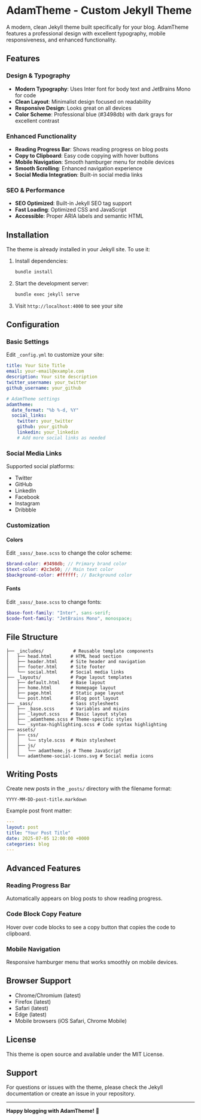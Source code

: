 # AdamTheme - Custom Jekyll Theme

A modern, clean Jekyll theme built specifically for your blog. AdamTheme features a professional design with excellent typography, mobile responsiveness, and enhanced functionality.

## Features

### Design & Typography
- **Modern Typography**: Uses Inter font for body text and JetBrains Mono for code
- **Clean Layout**: Minimalist design focused on readability
- **Responsive Design**: Looks great on all devices
- **Color Scheme**: Professional blue (#3498db) with dark grays for excellent contrast

### Enhanced Functionality
- **Reading Progress Bar**: Shows reading progress on blog posts
- **Copy to Clipboard**: Easy code copying with hover buttons
- **Mobile Navigation**: Smooth hamburger menu for mobile devices
- **Smooth Scrolling**: Enhanced navigation experience
- **Social Media Integration**: Built-in social media links

### SEO & Performance
- **SEO Optimized**: Built-in Jekyll SEO tag support
- **Fast Loading**: Optimized CSS and JavaScript
- **Accessible**: Proper ARIA labels and semantic HTML

## Installation

The theme is already installed in your Jekyll site. To use it:

1. Install dependencies:
   ```bash
   bundle install
   ```

2. Start the development server:
   ```bash
   bundle exec jekyll serve
   ```

3. Visit `http://localhost:4000` to see your site

## Configuration

### Basic Settings
Edit `_config.yml` to customize your site:

```yaml
title: Your Site Title
email: your-email@example.com
description: Your site description
twitter_username: your_twitter
github_username: your_github

# AdamTheme settings
adamtheme:
  date_format: "%b %-d, %Y"
  social_links:
    twitter: your_twitter
    github: your_github
    linkedin: your_linkedin
    # Add more social links as needed
```

### Social Media Links
Supported social platforms:
- Twitter
- GitHub
- LinkedIn
- Facebook
- Instagram
- Dribbble

### Customization

#### Colors
Edit `_sass/_base.scss` to change the color scheme:

```scss
$brand-color: #3498db; // Primary brand color
$text-color: #2c3e50; // Main text color
$background-color: #ffffff; // Background color
```

#### Fonts
Edit `_sass/_base.scss` to change fonts:

```scss
$base-font-family: "Inter", sans-serif;
$code-font-family: "JetBrains Mono", monospace;
```

## File Structure

```
├── _includes/           # Reusable template components
│   ├── head.html       # HTML head section
│   ├── header.html     # Site header and navigation
│   ├── footer.html     # Site footer
│   └── social.html     # Social media links
├── _layouts/           # Page layout templates
│   ├── default.html    # Base layout
│   ├── home.html       # Homepage layout
│   ├── page.html       # Static page layout
│   └── post.html       # Blog post layout
├── _sass/              # Sass stylesheets
│   ├── _base.scss      # Variables and mixins
│   ├── _layout.scss    # Basic layout styles
│   ├── _adamtheme.scss # Theme-specific styles
│   └── _syntax-highlighting.scss # Code syntax highlighting
├── assets/
│   ├── css/
│   │   └── style.scss  # Main stylesheet
│   ├── js/
│   │   └── adamtheme.js # Theme JavaScript
│   └── adamtheme-social-icons.svg # Social media icons
```

## Writing Posts

Create new posts in the `_posts/` directory with the filename format:
```
YYYY-MM-DD-post-title.markdown
```

Example post front matter:
```yaml
---
layout: post
title: "Your Post Title"
date: 2025-07-05 12:00:00 +0000
categories: blog
---
```

## Advanced Features

### Reading Progress Bar
Automatically appears on blog posts to show reading progress.

### Code Block Copy Feature
Hover over code blocks to see a copy button that copies the code to clipboard.

### Mobile Navigation
Responsive hamburger menu that works smoothly on mobile devices.

## Browser Support

- Chrome/Chromium (latest)
- Firefox (latest)
- Safari (latest)
- Edge (latest)
- Mobile browsers (iOS Safari, Chrome Mobile)

## License

This theme is open source and available under the MIT License.

## Support

For questions or issues with the theme, please check the Jekyll documentation or create an issue in your repository.

---

**Happy blogging with AdamTheme!** 🎉
